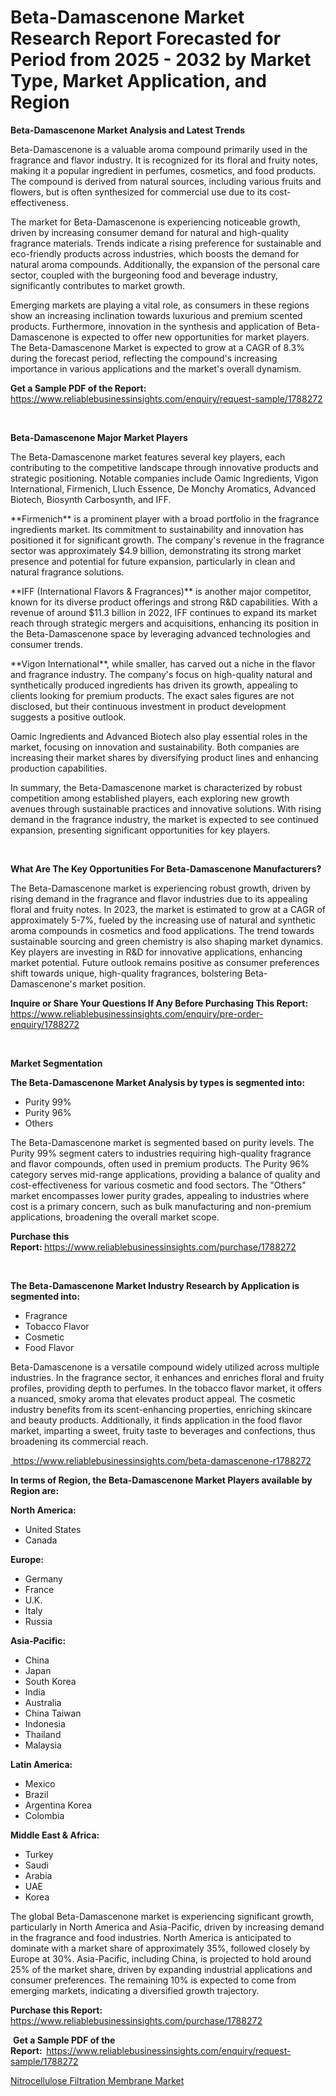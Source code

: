 <p><h1>Beta-Damascenone Market Research Report Forecasted for Period from 2025 -  2032 by Market Type, Market Application, and Region</h1></p><p><strong>Beta-Damascenone Market Analysis and Latest Trends</strong></p>
<p><p>Beta-Damascenone is a valuable aroma compound primarily used in the fragrance and flavor industry. It is recognized for its floral and fruity notes, making it a popular ingredient in perfumes, cosmetics, and food products. The compound is derived from natural sources, including various fruits and flowers, but is often synthesized for commercial use due to its cost-effectiveness.</p><p>The market for Beta-Damascenone is experiencing noticeable growth, driven by increasing consumer demand for natural and high-quality fragrance materials. Trends indicate a rising preference for sustainable and eco-friendly products across industries, which boosts the demand for natural aroma compounds. Additionally, the expansion of the personal care sector, coupled with the burgeoning food and beverage industry, significantly contributes to market growth.</p><p>Emerging markets are playing a vital role, as consumers in these regions show an increasing inclination towards luxurious and premium scented products. Furthermore, innovation in the synthesis and application of Beta-Damascenone is expected to offer new opportunities for market players. The Beta-Damascenone Market is expected to grow at a CAGR of 8.3% during the forecast period, reflecting the compound's increasing importance in various applications and the market's overall dynamism.</p></p>
<p><strong>Get a Sample PDF of the Report:&nbsp;</strong> <a href="https://www.reliablebusinessinsights.com/enquiry/request-sample/1788272?utm_campaign=2190&utm_medium=2&utm_source=Github&utm_content=ia&utm_term=03042025&utm_id=beta-damascenone">https://www.reliablebusinessinsights.com/enquiry/request-sample/1788272</a></p>
<p>&nbsp;</p>
<p><strong>Beta-Damascenone Major Market Players</strong></p>
<p><p>The Beta-Damascenone market features several key players, each contributing to the competitive landscape through innovative products and strategic positioning. Notable companies include Oamic Ingredients, Vigon International, Firmenich, Lluch Essence, De Monchy Aromatics, Advanced Biotech, Biosynth Carbosynth, and IFF.</p><p>**Firmenich** is a prominent player with a broad portfolio in the fragrance ingredients market. Its commitment to sustainability and innovation has positioned it for significant growth. The company's revenue in the fragrance sector was approximately $4.9 billion, demonstrating its strong market presence and potential for future expansion, particularly in clean and natural fragrance solutions.</p><p>**IFF (International Flavors & Fragrances)** is another major competitor, known for its diverse product offerings and strong R&D capabilities. With a revenue of around $11.3 billion in 2022, IFF continues to expand its market reach through strategic mergers and acquisitions, enhancing its position in the Beta-Damascenone space by leveraging advanced technologies and consumer trends.</p><p>**Vigon International**, while smaller, has carved out a niche in the flavor and fragrance industry. The company's focus on high-quality natural and synthetically produced ingredients has driven its growth, appealing to clients looking for premium products. The exact sales figures are not disclosed, but their continuous investment in product development suggests a positive outlook.</p><p>Oamic Ingredients and Advanced Biotech also play essential roles in the market, focusing on innovation and sustainability. Both companies are increasing their market shares by diversifying product lines and enhancing production capabilities.</p><p>In summary, the Beta-Damascenone market is characterized by robust competition among established players, each exploring new growth avenues through sustainable practices and innovative solutions. With rising demand in the fragrance industry, the market is expected to see continued expansion, presenting significant opportunities for key players.</p></p>
<p>&nbsp;</p>
<p><strong>What Are The Key Opportunities For Beta-Damascenone Manufacturers?</strong></p>
<p><p>The Beta-Damascenone market is experiencing robust growth, driven by rising demand in the fragrance and flavor industries due to its appealing floral and fruity notes. In 2023, the market is estimated to grow at a CAGR of approximately 5-7%, fueled by the increasing use of natural and synthetic aroma compounds in cosmetics and food applications. The trend towards sustainable sourcing and green chemistry is also shaping market dynamics. Key players are investing in R&D for innovative applications, enhancing market potential. Future outlook remains positive as consumer preferences shift towards unique, high-quality fragrances, bolstering Beta-Damascenone's market position.</p></p>
<p><strong>Inquire or Share Your Questions If Any Before Purchasing This Report:</strong> <a href="https://www.reliablebusinessinsights.com/enquiry/pre-order-enquiry/1788272?utm_campaign=2190&utm_medium=2&utm_source=Github&utm_content=ia&utm_term=03042025&utm_id=beta-damascenone">https://www.reliablebusinessinsights.com/enquiry/pre-order-enquiry/1788272</a></p>
<p>&nbsp;</p>
<p><strong>Market Segmentation</strong></p>
<p><strong>The Beta-Damascenone Market Analysis by types is segmented into:</strong></p>
<p><ul><li>Purity 99%</li><li>Purity 96%</li><li>Others</li></ul></p>
<p><p>The Beta-Damascenone market is segmented based on purity levels. The Purity 99% segment caters to industries requiring high-quality fragrance and flavor compounds, often used in premium products. The Purity 96% category serves mid-range applications, providing a balance of quality and cost-effectiveness for various cosmetic and food sectors. The "Others" market encompasses lower purity grades, appealing to industries where cost is a primary concern, such as bulk manufacturing and non-premium applications, broadening the overall market scope.</p></p>
<p><strong>Purchase this Report:&nbsp;</strong><a href="https://www.reliablebusinessinsights.com/purchase/1788272?utm_campaign=2190&utm_medium=2&utm_source=Github&utm_content=ia&utm_term=03042025&utm_id=beta-damascenone">https://www.reliablebusinessinsights.com/purchase/1788272</a></p>
<p>&nbsp;</p>
<p><strong>The Beta-Damascenone Market Industry Research by Application is segmented into:</strong></p>
<p><ul><li>Fragrance</li><li>Tobacco Flavor</li><li>Cosmetic</li><li>Food Flavor</li></ul></p>
<p><p>Beta-Damascenone is a versatile compound widely utilized across multiple industries. In the fragrance sector, it enhances and enriches floral and fruity profiles, providing depth to perfumes. In the tobacco flavor market, it offers a nuanced, smoky aroma that elevates product appeal. The cosmetic industry benefits from its scent-enhancing properties, enriching skincare and beauty products. Additionally, it finds application in the food flavor market, imparting a sweet, fruity taste to beverages and confections, thus broadening its commercial reach.</p></p>
<p><a href="https://www.reliablebusinessinsights.com/beta-damascenone-r1788272?utm_campaign=2190&utm_medium=2&utm_source=Github&utm_content=ia&utm_term=03042025&utm_id=beta-damascenone">&nbsp;https://www.reliablebusinessinsights.com/beta-damascenone-r1788272</a></p>
<p><strong>In terms of Region, the Beta-Damascenone Market Players available by Region are:</strong></p>
<p>
    <p> <strong> North America: </strong>
        <ul>
            <li>United States</li>
            <li>Canada</li>
        </ul>
        </p> 
    <p> <strong> Europe: </strong>
        <ul>
            <li>Germany</li>
            <li>France</li>
            <li>U.K.</li>
            <li>Italy</li>
            <li>Russia</li>
        </ul>
        </p> 
    <p> <strong> Asia-Pacific: </strong>
        <ul>
            <li>China</li>
            <li>Japan</li>
            <li>South Korea</li>
            <li>India</li>
            <li>Australia</li>
            <li>China Taiwan</li>
            <li>Indonesia</li>
            <li>Thailand</li>
            <li>Malaysia</li>
        </ul>
        </p> 
    <p> <strong> Latin America: </strong>
        <ul>
            <li>Mexico</li>
            <li>Brazil</li>
            <li>Argentina Korea</li>
            <li>Colombia</li>
        </ul>
        </p> 
    <p> <strong> Middle East & Africa: </strong>
        <ul>
            <li>Turkey</li>
            <li>Saudi</li>
            <li>Arabia</li>
            <li>UAE</li>
            <li>Korea</li>
        </ul>
    </p>
    </p>
<p><p>The global Beta-Damascenone market is experiencing significant growth, particularly in North America and Asia-Pacific, driven by increasing demand in the fragrance and food industries. North America is anticipated to dominate with a market share of approximately 35%, followed closely by Europe at 30%. Asia-Pacific, including China, is projected to hold around 25% of the market share, driven by expanding industrial applications and consumer preferences. The remaining 10% is expected to come from emerging markets, indicating a diversified growth trajectory.</p></p>
<p><strong>Purchase this Report: </strong><a href="https://www.reliablebusinessinsights.com/purchase/1788272?utm_campaign=2190&utm_medium=2&utm_source=Github&utm_content=ia&utm_term=03042025&utm_id=beta-damascenone">https://www.reliablebusinessinsights.com/purchase/1788272</a></p>
<p>&nbsp;<strong>Get a Sample PDF of the Report:&nbsp;&nbsp;</strong><a href="https://www.reliablebusinessinsights.com/enquiry/request-sample/1788272?utm_campaign=2190&utm_medium=2&utm_source=Github&utm_content=ia&utm_term=03042025&utm_id=beta-damascenone">https://www.reliablebusinessinsights.com/enquiry/request-sample/1788272</a></p>
<p><strong></strong></p>
<p><p><a href="https://github.com/AshrafKhan865/Market-Research-Report-List-2/blob/main/nitrocellulose-filtration-membrane-market.md?utm_campaign=2190&utm_medium=2&utm_source=Github&utm_content=ia&utm_term=03042025&utm_id=beta-damascenone">Nitrocellulose Filtration Membrane Market</a></p></p>